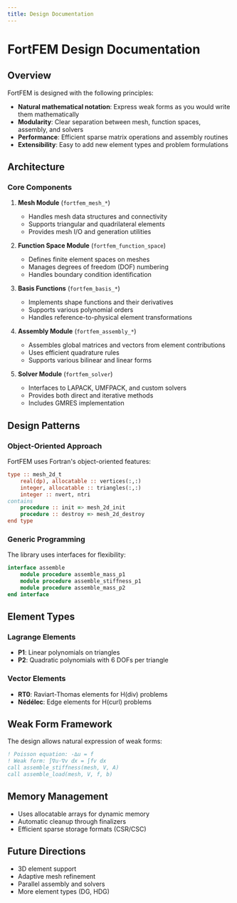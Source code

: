```yaml
---
title: Design Documentation
---
```


# FortFEM Design Documentation

## Overview

FortFEM is designed with the following principles:
- **Natural mathematical notation**: Express weak forms as you would write them mathematically
- **Modularity**: Clear separation between mesh, function spaces, assembly, and solvers
- **Performance**: Efficient sparse matrix operations and assembly routines
- **Extensibility**: Easy to add new element types and problem formulations

## Architecture

### Core Components

1. **Mesh Module** (`fortfem_mesh_*`)
   - Handles mesh data structures and connectivity
   - Supports triangular and quadrilateral elements
   - Provides mesh I/O and generation utilities

2. **Function Space Module** (`fortfem_function_space`)
   - Defines finite element spaces on meshes
   - Manages degrees of freedom (DOF) numbering
   - Handles boundary condition identification

3. **Basis Functions** (`fortfem_basis_*`)
   - Implements shape functions and their derivatives
   - Supports various polynomial orders
   - Handles reference-to-physical element transformations

4. **Assembly Module** (`fortfem_assembly_*`)
   - Assembles global matrices and vectors from element contributions
   - Uses efficient quadrature rules
   - Supports various bilinear and linear forms

5. **Solver Module** (`fortfem_solver`)
   - Interfaces to LAPACK, UMFPACK, and custom solvers
   - Provides both direct and iterative methods
   - Includes GMRES implementation

## Design Patterns

### Object-Oriented Approach
FortFEM uses Fortran's object-oriented features:
```fortran
type :: mesh_2d_t
    real(dp), allocatable :: vertices(:,:)
    integer, allocatable :: triangles(:,:)
    integer :: nvert, ntri
contains
    procedure :: init => mesh_2d_init
    procedure :: destroy => mesh_2d_destroy
end type
```

### Generic Programming
The library uses interfaces for flexibility:
```fortran
interface assemble
    module procedure assemble_mass_p1
    module procedure assemble_stiffness_p1
    module procedure assemble_mass_p2
end interface
```

## Element Types

### Lagrange Elements
- **P1**: Linear polynomials on triangles
- **P2**: Quadratic polynomials with 6 DOFs per triangle

### Vector Elements  
- **RT0**: Raviart-Thomas elements for H(div) problems
- **Nédélec**: Edge elements for H(curl) problems

## Weak Form Framework

The design allows natural expression of weak forms:
```fortran
! Poisson equation: -∆u = f
! Weak form: ∫∇u·∇v dx = ∫fv dx
call assemble_stiffness(mesh, V, A)
call assemble_load(mesh, V, f, b)
```

## Memory Management

- Uses allocatable arrays for dynamic memory
- Automatic cleanup through finalizers
- Efficient sparse storage formats (CSR/CSC)

## Future Directions

- 3D element support
- Adaptive mesh refinement
- Parallel assembly and solvers
- More element types (DG, HDG)